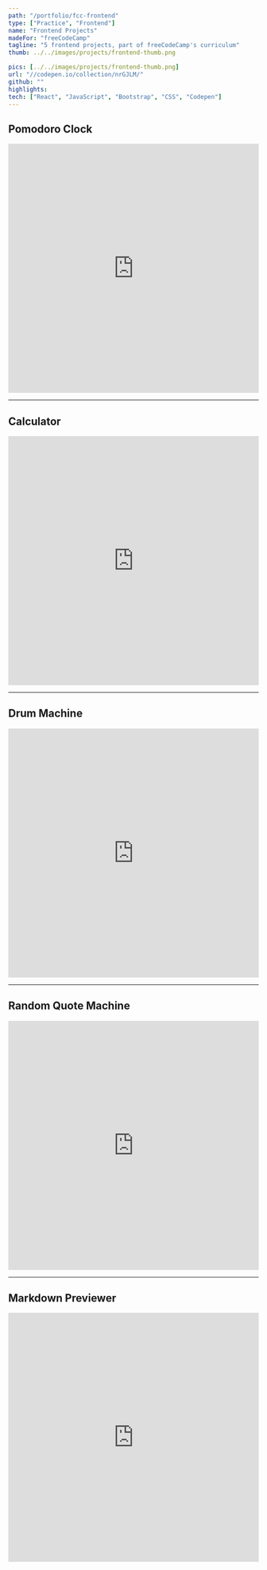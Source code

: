 ```yaml
---
path: "/portfolio/fcc-frontend"
type: ["Practice", "Frontend"]
name: "Frontend Projects"
madeFor: "freeCodeCamp"
tagline: "5 frontend projects, part of freeCodeCamp's curriculum"
thumb: ../../images/projects/frontend-thumb.png

pics: [../../images/projects/frontend-thumb.png]
url: "//codepen.io/collection/nrGJLM/"
github: ""
highlights: 
tech: ["React", "JavaScript", "Bootstrap", "CSS", "Codepen"]
---
```


## Pomodoro Clock

<iframe height="500" style="width: 100%;" scrolling="no" title="FCC: Frontend Projects- Pomodoro Clock" src="https://codepen.io/laylapku/embed/ExxNprZ?height=265&theme-id=0&default-tab=js,result" frameborder="no" allowtransparency="true" allowfullscreen="true">
  See the Pen <a href='https://codepen.io/laylapku/pen/ExxNprZ'>FCC: Frontend Projects- Pomodoro Clock</a> by Layla
  (<a href='https://codepen.io/laylapku'>@laylapku</a>) on <a href='https://codepen.io'>CodePen</a>.
</iframe>

---

## Calculator

<iframe height="500" style="width: 100%;" scrolling="no" title="FCC: Frontend Projects - Calculator" src="https://codepen.io/laylapku/embed/KKKNeEx?height=265&theme-id=0&default-tab=js,result" frameborder="no" allowtransparency="true" allowfullscreen="true">
  See the Pen <a href='https://codepen.io/laylapku/pen/KKKNeEx'>FCC: Frontend Projects - Calculator</a> by Layla
  (<a href='https://codepen.io/laylapku'>@laylapku</a>) on <a href='https://codepen.io'>CodePen</a>.
</iframe>

---

## Drum Machine

<iframe height="500" style="width: 100%;" scrolling="no" title="FCC: Frontend Projects - Drum Machine" src="https://codepen.io/laylapku/embed/XWWNBNJ?height=265&theme-id=0&default-tab=js,result" frameborder="no" allowtransparency="true" allowfullscreen="true">
  See the Pen <a href='https://codepen.io/laylapku/pen/XWWNBNJ'>FCC: Frontend Projects - Drum Machine</a> by Layla
  (<a href='https://codepen.io/laylapku'>@laylapku</a>) on <a href='https://codepen.io'>CodePen</a>.
</iframe>

---

## Random Quote Machine

<iframe height="500" style="width: 100%;" scrolling="no" title="FCC: Frontend Projects- Random Quote Machine" src="https://codepen.io/laylapku/embed/GRRNBMx?height=265&theme-id=0&default-tab=js,result" frameborder="no" allowtransparency="true" allowfullscreen="true">
  See the Pen <a href='https://codepen.io/laylapku/pen/GRRNBMx'>FCC: Frontend Projects- Random Quote Machine</a> by Layla
  (<a href='https://codepen.io/laylapku'>@laylapku</a>) on <a href='https://codepen.io'>CodePen</a>.
</iframe>

---

## Markdown Previewer

<iframe height="500" style="width: 100%;" scrolling="no" title="FCC: Frontend Projects - Markdown Previewer" src="https://codepen.io/laylapku/embed/NWWbBYo?height=265&theme-id=0&default-tab=js,result" frameborder="no" allowtransparency="true" allowfullscreen="true">
  See the Pen <a href='https://codepen.io/laylapku/pen/NWWbBYo'>FCC: Frontend Projects - Markdown Previewer</a> by Layla
  (<a href='https://codepen.io/laylapku'>@laylapku</a>) on <a href='https://codepen.io'>CodePen</a>.
</iframe>
